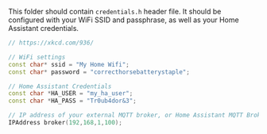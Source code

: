 This folder should contain `credentials.h` header file. It should be configured with your WiFi SSID and passphrase, as well as your Home Assistant credentials.

```cpp
// https://xkcd.com/936/

// WiFi settings
const char* ssid = "My Home Wifi";
const char* password = "correcthorsebatterystaple";

// Home Assistant Credentials
const char *HA_USER = "my_ha_user";
const char *HA_PASS = "Tr0ub4dor&3";

// IP address of your external MQTT broker, or Home Assistant MQTT Broker
IPAddress broker(192,168,1,100);
```
